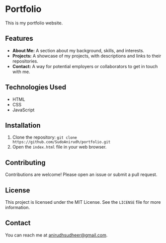 # Portfolio 

This is my portfolio website. 

## Features

* **About Me:** A section about my background, skills, and interests.
* **Projects:** A showcase of my projects, with descriptions and links to their repositories.
* **Contact:** A way for potential employers or collaborators to get in touch with me.

## Technologies Used

* HTML
* CSS
* JavaScript

## Installation

1. Clone the repository: `git clone https://github.com/SudoAnirudh/portfolio.git`
2. Open the `index.html` file in your web browser.

## Contributing

Contributions are welcome! Please open an issue or submit a pull request.

## License

This project is licensed under the MIT License. See the `LICENSE` file for more information.

## Contact

You can reach me at anirudhsudheer@gmail.com.
